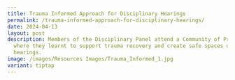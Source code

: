 ```yaml
---
title: Trauma Informed Approach for Disciplinary Hearings
permalink: /trauma-informed-approach-for-disciplinary-hearings/
date: 2024-04-13
layout: post
description: Members of the Disciplinary Panel attend a Community of Practice,
  where they learnt to support trauma recovery and create safe spaces during
  hearings.
image: /images/Resources Images/Trauma_Informed_1.jpg
variant: tiptap
---
```

